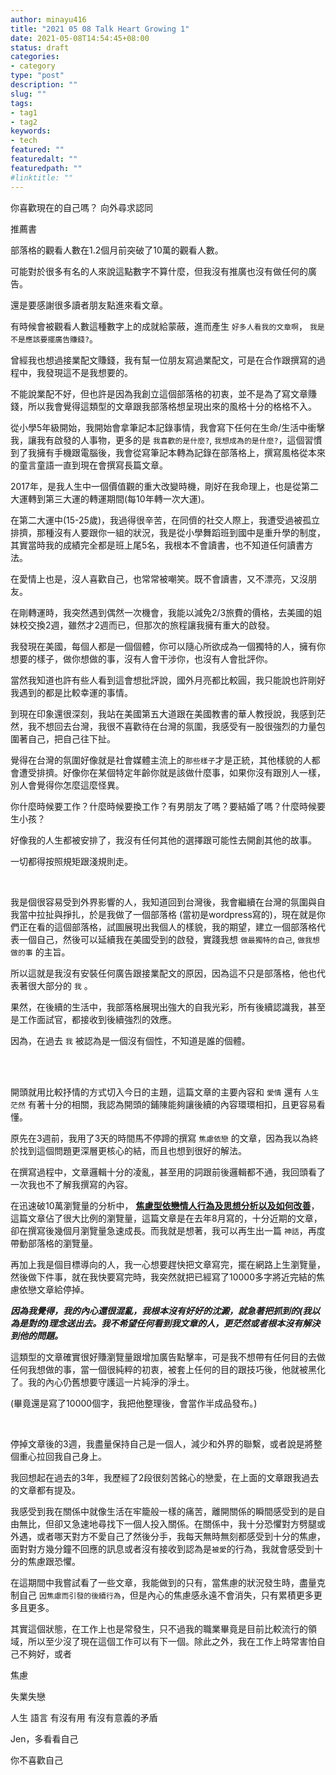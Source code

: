 ```yaml
---
author: minayu416
title: "2021 05 08 Talk Heart Growing 1"
date: 2021-05-08T14:54:45+08:00
status: draft
categories:
- category
type: "post"
description: ""
slug: ""
tags:
- tag1
- tag2
keywords:
- tech
featured: ""
featuredalt: ""
featuredpath: ""
#linktitle: ""
---
```


你喜歡現在的自己嗎？ 向外尋求認同

推薦書

部落格的觀看人數在1.2個月前突破了10萬的觀看人數。

可能對於很多有名的人來說這點數字不算什麼，但我沒有推廣也沒有做任何的廣告。

還是要感謝很多讀者朋友點進來看文章。

<!--more-->

有時候會被觀看人數這種數字上的成就給蒙蔽，進而產生 `好多人看我的文章啊`， `我是不是應該要擺廣告賺錢?`。

曾經我也想過接業配文賺錢，我有幫一位朋友寫過業配文，可是在合作跟撰寫的過程中，我發現這不是我想要的。

不能說業配不好，但也許是因為我創立這個部落格的初衷，並不是為了寫文章賺錢，所以我會覺得這類型的文章跟我部落格想呈現出來的風格十分的格格不入。

從小學5年級開始，我開始會拿筆記本記錄事情，我會寫下任何在生命/生活中衝擊我，讓我有啟發的人事物，更多的是 `我喜歡的是什麼?`, `我想成為的是什麼?`，這個習慣到了我擁有手機跟電腦後，我會從寫筆記本轉為記錄在部落格上，撰寫風格從本來的童言童語一直到現在會撰寫長篇文章。

2017年，是我人生中一個價值觀的重大改變時機，剛好在我命理上，也是從第二大運轉到第三大運的轉運期間(每10年轉一次大運)。

在第二大運中(15-25歲)，我過得很辛苦，在同儕的社交人際上，我遭受過被孤立排擠，那種沒有人要跟你一組的狀況，我是從小學舞蹈班到國中是重升學的制度，其實當時我的成績完全都是班上尾5名，我根本不會讀書，也不知道任何讀書方法。

在愛情上也是，沒人喜歡自己，也常常被嘲笑。既不會讀書，又不漂亮，又沒朋友。

在剛轉運時，我突然遇到偶然一次機會，我能以減免2/3旅費的價格，去美國的姐妹校交換2週，雖然才2週而已，但那次的旅程讓我擁有重大的啟發。

我發現在美國，每個人都是一個個體，你可以隨心所欲成為一個獨特的人，擁有你想要的樣子，做你想做的事，沒有人會干涉你，也沒有人會批評你。

當然我知道也許有些人看到這會想批評說，國外月亮都比較圓，我只能說也許剛好我遇到的都是比較幸運的事情。

到現在印象還很深刻，我站在美國第五大道跟在美國教書的華人教授說，我感到茫然，我不想回去台灣，我很不喜歡待在台灣的氛圍，我感受有一股很強烈的力量包圍著自己，把自己往下扯。

覺得在台灣的氛圍好像就是社會媒體主流上的`那些樣子`才是正統，其他樣貌的人都會遭受排擠。好像你在某個特定年齡你就是該做什麼事，如果你沒有跟別人一樣，別人會覺得你怎麼這麼怪異。

你什麼時候要工作？什麼時候要換工作？有男朋友了嗎？要結婚了嗎？什麼時候要生小孩？

好像我的人生都被安排了，我沒有任何其他的選擇跟可能性去開創其他的故事。

一切都得按照規矩跟淺規則走。

<br>

我是個很容易受到外界影響的人，我知道回到台灣後，我會繼續在台灣的氛圍與自我當中拉扯與掙扎，於是我做了一個部落格 (當初是wordpress寫的)，現在就是你們正在看的這個部落格，試圖展現出我個人的樣貌，我的期望，建立一個部落格代表一個自己，然後可以延續我在美國受到的啟發，實踐我想 `做最獨特的自己`, `做我想做的事` 的主旨。

所以這就是我沒有安裝任何廣告跟接業配文的原因，因為這不只是部落格，他也代表著很大部分的 `我` 。

果然，在後續的生活中，我部落格展現出強大的自我光彩，所有後續認識我，甚至是工作面試官，都接收到後續強烈的效應。

因為，在過去 `我` 被認為是一個沒有個性，不知道是誰的個體。

<br>

<br>

開頭就用比較抒情的方式切入今日的主題，這篇文章的主要內容和 `愛情` 還有 `人生茫然` 有著十分的相關，我認為開頭的鋪陳能夠讓後續的內容環環相扣，且更容易看懂。

原先在3週前，我用了3天的時間馬不停蹄的撰寫 `焦慮依戀` 的文章，因為我以為終於找到這個問題更深層更核心的結，而且也想到很好的解法。

在撰寫過程中，文章邏輯十分的凌亂，甚至用的詞跟前後邏輯都不通，我回頭看了一次我也不了解我撰寫的內容。

在迅速破10萬瀏覽量的分析中， **[焦慮型依戀情人行為及思想分析以及如何改善](https://minayu.site/2020/08/love-anxious-preoccupied-attachment-1-message/)**，這篇文章佔了很大比例的瀏覽量，這篇文章是在去年8月寫的，十分近期的文章，卻在撰寫後幾個月瀏覽量急速成長。而我就是想著，我可以再生出一篇 `神話`，再度帶動部落格的瀏覽量。

再加上我是個目標導向的人，我一心想要趕快把文章寫完，擺在網路上生瀏覽量，然後做下件事，就在我快要寫完時，我突然就把已經寫了10000多字將近完結的焦慮依戀文章給停掉。

***因為我覺得，我的內心還很混亂，我根本沒有好好的沈澱，就急著把抓到的(我以為是對的)理念送出去。我不希望任何看到我文章的人，更茫然或者根本沒有解決到他的問題。***

這類型的文章確實很好賺瀏覽量跟增加廣告點擊率，可是我不想帶有任何目的去做任何我想做的事，當一個很純粹的初衷，被套上任何的目的跟技巧後，他就被黑化了。我的內心仍舊想要守護這一片純淨的淨土。

(畢竟還是寫了10000個字，我把他整理後，會當作半成品發布。)

<br>

停掉文章後的3週，我盡量保持自己是一個人，減少和外界的聯繫，或者說是將整個重心拉回我自己身上。

我回想起在過去的3年，我歷經了2段很刻苦銘心的戀愛，在上面的文章跟我過去的文章都有提及。

我感受到我在關係中就像生活在牢籠般一樣的痛苦，離開關係的瞬間感受到的是自由無比，但卻又急速地尋找下一個人投入關係。在關係中，我十分恐懼對方劈腿或外遇，或者哪天對方不愛自己了然後分手，我每天無時無刻都感受到十分的焦慮，面對對方幾分鐘不回應的訊息或者沒有接收到認為是`被愛`的行為，我就會感受到十分的焦慮跟恐懼。

在這期間中我嘗試看了一些文章，我能做到的只有，當焦慮的狀況發生時，盡量克制自己 `因焦慮而引發的後續行為`，但是內心的焦慮感永遠不會消失，只有累積更多更多且更多。

其實這個狀態，在工作上也是常發生，只不過我的職業畢竟是目前比較流行的領域，所以至少沒了現在這個工作可以有下一個。除此之外，我在工作上時常害怕自己不夠好，或者




焦慮

失業失戀

人生 語言 有沒有用 有沒有意義的矛盾

Jen，多看看自己

你不喜歡自己
